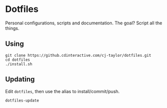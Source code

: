 # Dotfiles

Personal configurations, scripts and documentation. The goal? Script all the things.

## Using

```
git clone https://github.cdinteractive.com/cj-taylor/dotfiles.git
cd dotfiles
./install.sh
```

## Updating

Edit `dotfiles`, then use the alias to install/commit/push.

```
dotfiles-update
```
